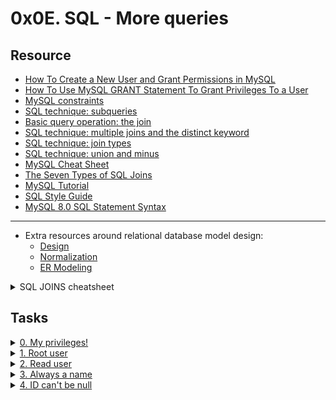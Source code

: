 # 0x0E. SQL - More queries 

## Resource

- [How To Create a New User and Grant Permissions in MySQL](https://www.digitalocean.com/community/tutorials/how-to-create-a-new-user-and-grant-permissions-in-mysql)
- [How To Use MySQL GRANT Statement To Grant Privileges To a User](https://www.mysqltutorial.org/mysql-grant.aspx)
- [MySQL constraints](https://zetcode.com/mysql/constraints/)
- [SQL technique: subqueries](https://web.csulb.edu/colleges/coe/cecs/dbdesign/dbdesign.php?page=sql/subqueries.php)
- [Basic query operation: the join](https://web.csulb.edu/colleges/coe/cecs/dbdesign/dbdesign.php?page=sql/join.php)
- [SQL technique: multiple joins and the distinct keyword](https://web.csulb.edu/colleges/coe/cecs/dbdesign/dbdesign.php?page=sql/multijoin.php)
- [SQL technique: join types](https://web.csulb.edu/colleges/coe/cecs/dbdesign/dbdesign.php?page=sql/jointypes.php)
- [SQL technique: union and minus](https://web.csulb.edu/colleges/coe/cecs/dbdesign/dbdesign.php?page=sql/setops.php)
- [MySQL Cheat Sheet](https://intellipaat.com/mediaFiles/2019/02/SQL-Commands-Cheat-Sheet.pdf)
- [The Seven Types of SQL Joins](https://tableplus.com/blog/2018/09/a-beginners-guide-to-seven-types-of-sql-joins.html)
- [MySQL Tutorial](https://www.youtube.com/watch?v=yPu6qV5byu4)
- [SQL Style Guide](https://www.sqlstyle.guide/)
- [MySQL 8.0 SQL Statement Syntax](https://dev.mysql.com/doc/refman/8.0/en/sql-statements.html)

---

- Extra resources around relational database model design:
  - [Design](https://www.guru99.com/database-design.html)
  - [Normalization](https://www.guru99.com/database-normalization.html)
  - [ER Modeling](https://www.guru99.com/er-modeling.html)


<details>
<summary>SQL JOINS cheatsheet</summary><br>
<a href='https://postimages.org/' target='_blank'><img src='https://i.postimg.cc/y6XJms04/image.png' border='0' alt='image'/></a>
</details>

## Tasks

<details>
<summary><a href="./0-privileges.sql">0. My privileges!</a></summary><br>
<a href='https://postimages.org/' target='_blank'><img src='https://i.postimg.cc/HnxfkbM9/image.png' border='0' alt='image'/></a>
</details>

<details>
<summary><a href="./1-create_user.sql">1. Root user</a></summary><br>
<a href='https://postimages.org/' target='_blank'><img src='https://i.postimg.cc/bwG5ZQvm/image.png' border='0' alt='image'/></a>
</details>

<details>
<summary><a href="./2-create_read_user.sql">2. Read user</a></summary><br>
<a href='https://postimages.org/' target='_blank'><img src='https://i.postimg.cc/zGg9d9gC/image.png' border='0' alt='image'/></a>
</details>

<details>
<summary><a href="./3-force_name.sql">3. Always a name</a></summary><br>
<a href='https://postimages.org/' target='_blank'><img src='https://i.postimg.cc/3wSrhstk/image.png' border='0' alt='image'/></a>
</details>

<details>
<summary><a href="./4-never_empty.sql">4. ID can't be null</a></summary><br>
<a href='https://postimages.org/' target='_blank'><img src='https://i.postimg.cc/HsjZxqc7/image.png' border='0' alt='image'/></a>
</details>
